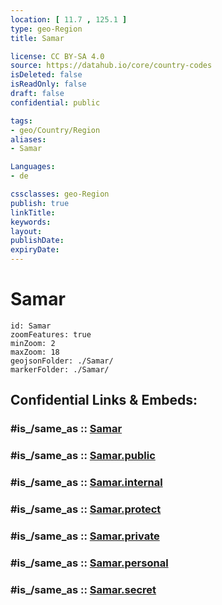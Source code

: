 ```yaml
---
location: [ 11.7 , 125.1 ] 
type: geo-Region
title: Samar

license: CC BY-SA 4.0
source: https://datahub.io/core/country-codes
isDeleted: false
isReadOnly: false
draft: false
confidential: public

tags:
- geo/Country/Region
aliases:
- Samar

Languages:
- de

cssclasses: geo-Region
publish: true
linkTitle: 
keywords: 
layout: 
publishDate: 
expiryDate: 
---
```


# Samar

```leaflet
id: Samar
zoomFeatures: true 
minZoom: 2 
maxZoom: 18
geojsonFolder: ./Samar/
markerFolder: ./Samar/
```


## Confidential Links & Embeds: 

### #is_/same_as :: [Samar](/_Standards/Earth/Continent/Asia/Asia~South~East/Malay_Archipelago/Philippines/Regions~Philippines/Samar.md) 

### #is_/same_as :: [Samar.public](/_public/Earth/Continent/Asia/Asia~South~East/Malay_Archipelago/Philippines/Regions~Philippines/Samar.public.md) 

### #is_/same_as :: [Samar.internal](/_internal/Earth/Continent/Asia/Asia~South~East/Malay_Archipelago/Philippines/Regions~Philippines/Samar.internal.md) 

### #is_/same_as :: [Samar.protect](/_protect/Earth/Continent/Asia/Asia~South~East/Malay_Archipelago/Philippines/Regions~Philippines/Samar.protect.md) 

### #is_/same_as :: [Samar.private](/_private/Earth/Continent/Asia/Asia~South~East/Malay_Archipelago/Philippines/Regions~Philippines/Samar.private.md) 

### #is_/same_as :: [Samar.personal](/_personal/Earth/Continent/Asia/Asia~South~East/Malay_Archipelago/Philippines/Regions~Philippines/Samar.personal.md) 

### #is_/same_as :: [Samar.secret](/_secret/Earth/Continent/Asia/Asia~South~East/Malay_Archipelago/Philippines/Regions~Philippines/Samar.secret.md)

